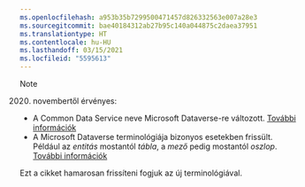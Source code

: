 ```yaml
---
ms.openlocfilehash: a953b35b7299500471457d826332563e007a28e3
ms.sourcegitcommit: bae40184312ab27b95c140a044875c2daea37951
ms.translationtype: HT
ms.contentlocale: hu-HU
ms.lasthandoff: 03/15/2021
ms.locfileid: "5595613"
---
```

> [!NOTE]
> 2020. novembertől érvényes:
> - A Common Data Service neve Microsoft Dataverse-re változott. [További információk](https://aka.ms/PAuAppBlog)
> - A Microsoft Dataverse terminológiája bizonyos esetekben frissült. Például az *entitás* mostantól *tábla*, a *mező* pedig mostantól *oszlop*. [További információk](/powerapps/maker/data-platform/data-platform-intro)
>
> Ezt a cikket hamarosan frissíteni fogjuk az új terminológiával.